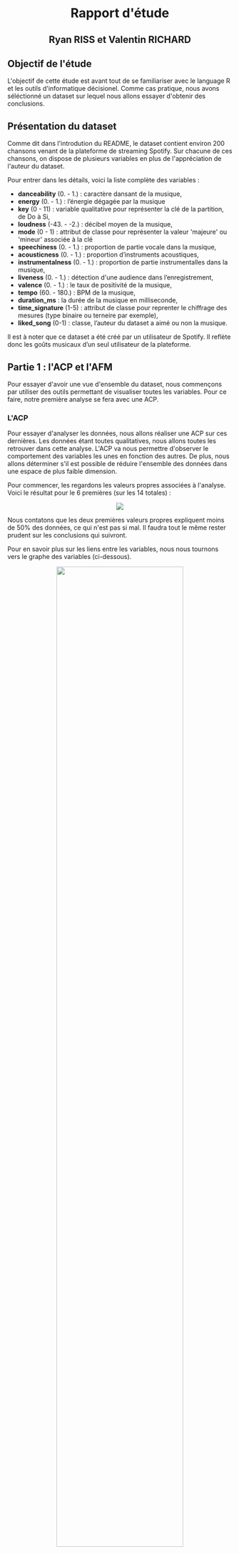 # <center>Rapport d'étude</center>
## <center>Ryan RISS et Valentin RICHARD</center>

## Objectif de l'étude
L'objectif de cette étude est avant tout de se familiariser avec le language R et les outils d'informatique décisionel. Comme cas pratique, nous avons séléctionné un dataset sur lequel nous allons essayer d'obtenir des conclusions.


## Présentation du dataset
Comme dit dans l'introdution du README, le dataset contient environ 200 chansons venant de la plateforme de streaming Spotify. Sur chacune de ces chansons, on dispose de plusieurs variables en plus de l'appréciation de l'auteur du dataset.

Pour entrer dans les détails, voici la liste complète des variables :

<ul>
<li><b>danceability</b> (0. - 1.) : caractère dansant de la musique,</li>
<li><b>energy</b> (0. - 1.) : l’énergie dégagée par la musique</li>
<li><b>key</b> (0 - 11) : variable qualitative pour représenter la clé de la partition, de Do à Si,</li> 
<li><b>loudness</b> (-43. - -2.) : décibel moyen de la musique, </li>
<li><b>mode</b> (0 - 1) : attribut de classe pour représenter la valeur 'majeure' ou 'mineur' associée à la clé</li>
<li><b>speechiness</b> (0. - 1.) : proportion de partie vocale dans la musique,</li>
<li><b>acousticness</b> (0. - 1.) : proportion d’instruments acoustiques,</li>
<li><b>instrumentalness</b> (0. - 1.) : proportion de partie instrumentalles dans la musique,</li>
<li><b>liveness</b> (0. - 1.) : détection d'une audience dans l’enregistrement, </li>
<li><b>valence</b> (0. - 1.) : le taux de positivité de la musique,</li>
<li><b>tempo</b> (60. - 180.) : BPM de la musique, </li>
<li><b>duration_ms</b> : la durée de la musique en milliseconde, </li>
<li><b>time_signature</b> (1-5) : attribut de classe pour reprenter le chiffrage des mesures (type  binaire ou terneire par exemple),</li>
<li><b>liked_song</b> (0-1) : classe, l’auteur du dataset a aimé ou non la musique.</li>
</ul>

Il est à noter que ce dataset a été créé par un utilisateur de Spotify. Il reflète donc les goûts musicaux d’un seul utilisateur de la plateforme.


## Partie 1 : l'ACP et l'AFM
Pour essayer d'avoir une vue d'ensemble du dataset, nous commençons par utiliser des outils permettant de visualiser toutes les variables. Pour ce faire, notre première analyse se fera avec une ACP.

### L'ACP
Pour essayer d'analyser les données, nous allons réaliser une ACP sur ces dernières. Les données étant toutes qualitatives, nous allons toutes les retrouver dans cette analyse. L'ACP va nous permettre d'observer le comportement des variables les unes en fonction des autres. De plus, nous allons déterminer s'il est possible de réduire l'ensemble des données dans une espace de plus faible dimension. <br>

Pour commencer, les regardons les valeurs propres associées à l'analyse. Voici le résultat pour le 6 premières (sur les 14 totales) :
<center><img src="report_pictures/PCA_Eigenvalues.png"></center>

Nous contatons que les deux premières valeurs propres expliquent moins de 50% des données, ce qui n'est pas si mal. Il faudra tout le même rester prudent sur les conclusions qui suivront.

Pour en savoir plus sur les liens entre les variables, nous nous tournons vers le graphe des variables (ci-dessous).
<center><img src="report_pictures/PCA_graphVar.png" height="75%" width="75%"></center>

Dans ce graphique, on peut voir plusieurs choses, entre autre : 
<ul>
<li>Que l'on ne peut conclure que sur la moitié des varibles,</li>
<li>Que la variable _energy_ est négativement corrélé avec _acousticness_</li>
<li>Que _liked_ semble positivement corrélé avec _danceability_ et _speechiness_, ce qui tant à dire que l'auteur de ce dataset aime les musiques dansantes et contenant beaucoup de paroles (en proportion du temps de la musique)</li>
</ul>

<!-- Pour finir cette analyse, voici le graphe des individus :
<center><img src="report_pictures/PCA_graphInd.png" height="75%" width="75%"></center> -->

Nous avons essayé de recommencer l'analyse avec d'autres couples de dimensions (1 et 3, 2 et 3) mais les résultats ne sont pas significatifs et nous obtenons à peu près la même chose qu'avec l'analyse précedente.

Nous dérisons maintenant regrouper les variables selon leurs significations pour visualiser les grands axes qui définissent une musique.

### L'AFM
C'est l'AFM qui va nous permettre de créer des groupes de varibales pour analyser leur comportement globale. Voici les groupes que nous avons formé pour réaliser l'analyse : 
<table>
<tr>
   <td><b>id</b></td>
   <td><b>nom du groupe</b></td>
   <td><b>variables</b></td>
</tr>
<tr>
   <td>1</td>
   <td>dynamism</td>
   <td>danceability<br>energy<br>loudness</td>
</tr>
<tr>
   <td>2</td>
   <td>key_signature</td>
   <td>key<br>mode</td>
</tr>
<tr>
   <td>3</td>
   <td>recording_conditions</td>
   <td>speechiness<br>acousticness<br>instrumentalness<br>liveness</td>
</tr>
<tr>
   <td>4</td>
   <td>valence</td>
   <td>valence</td>
</tr>
<tr>
   <td>5</td>
   <td>rythm</td>
   <td>tempo<br>time_signature</td>
</tr>
<tr>
   <td>6</td>
   <td>duration</td>
   <td>duration_ms</td>
</tr>
<tr>
   <td>7</td>
   <td>liked</td>
   <td>liked</td>
</tr>
</table>

C'est pour réaliser ces groupes que nous avons modifié l'ordre des colonnes dans le fichier 2_pca_mfa.R. Lorsque nous réaliser l'analyse, voici le pourcentage d'explications des données en fonction des valeurs propres : 
<center><img src="report_pictures/MFA_Eigenvalues.png"></center>

Les deux premières valeurs propres expliquent donc 40% des données, ce qui n'est pas si mal nous semble-t-il. 

Voici alors le graphe des axes partiels : 
<center><img src="report_pictures/MFA_GraphPartial.png" height="75%" width="75%"></center>

Il semble diificile de tirer des coclusions raisonnables de ce graphe. Nous nous tournons alors vers e graphe des groupes pour essayer d'y voir un peu plus clair.

<center><img src="report_pictures/MFA_GraphGroup.png" height="75%" width="75%"></center>

Sur ce graphique, et en nous aidant du précedent, nous constatons que la variable liked semble le plus proche du groupe dynamism. On a donc une approximation de ce à quoi l'auteur du dataset porte le plus attention lorsqu'il ou elle écoute une musique.

Enfin, des tabelaux des coefffcients Lg et RV, nous ne tirons rien de plus. Finalement, l'analyse AFM ne nous aura pas tellementaidé à appréhender les données.

C'est pourquoi nous allons désormais nous interesser aux varibales de manière individuelles. Pour ce faire, nous allons commencer par réaliser des modèles de régression linéaire.

## Partie 2 : la régression linéaire
### La varibale energy
La première variable que nous avons voulu expliquer, est la varibale energy. On peut supposer d’une musique énergique l’est par sa positivité (valence), sa danceability, son caractère bruyant (_loudness_) et par sa liveness.

Faisons une régression linéaire de la variable energy selon celles qu’on suppose pertinentes pour l’expliquer.

Voici les résultats :
<center><img src="report_pictures/linReg_1.png"></center>

On peut remarquer que nos suppositions sont plutôt bonnes, sauf pour la liveness. En effet, toutes les variables explicatives sont statiquement significatives (sauf liveness). De plus le r2 ajusté vaut 0.77, ce qui n’est pas parfait mais plutôt bon. 

Cependant, selon notre modèle, plus une musique est énergique moins est sera probable d’être dansante, ce qui peut paraître contradictoire mais concordre avec ce que nous avions constaté dnas la partie précédente.

Nous décidons de ne pas appronfondir ce modèle, et nous tounons vers une autre varible.

### La variable danceability 
Pour la variable danceability on va procéder en supposant que toutes les variables autres que danceability et les variables qualitatives sont explicatives.

Voici les résultats : 
<center><img src="report_pictures/linReg_2.png"></center>

On peut voir qu’on a un r2 ajusté de 0.74, ce qui est plutôt bon, 74% des données sont expliquées par le modèle.

On remarque aussi que le tempo et la durée de la musique ne sont pas du tout des variables statistiquement significatives. Ce qui est étonnant car on pourrait supposer qu’un tempo rapide témoigne d’une musique dansante.

De plus, on peut noter que la variable intrumentalness est grande moins la musique sera considéré comme dansante, c’est l’inverse qui se produit avec la variable speechiness. Cela est logique étant donné qu’intrumentalness et speechiness sont des variables “antagonistes”.

Les variables loudness et valance permettent d’expliquer positivement qu’une musique est dansante et que plus la présence d’instrument électronique est grande, plus la musique est dansante.

On a aussi la variable energy qui est négativement explicative de danceablity, comme dans la régression linéaire précédente.

On peut ainsi enlever les variables tempo et duration_ms dans notre modèle.

Voici les nouveaux résultats :
<center><img src="report_pictures/linReg_3.png"></center>

Le r2 ajusté a très légèrement baissé et la variable _acousticness_ n'est plus statistiquement significative mais le modèle reste plutôt bon. Il reste améliorable enenlevan la variable _acousticness_. C'ets ec que nous faisons, mais la variable liveness devient à son tour non statistiquement significative. Nous la retirons également. 

Voici le modèle final pour expliquer la variable danceability : 
<center><img src="report_pictures/linReg_4.png"></center>

Le r2 n'a presque pas bougé depuis le premier modèle proposé,  mais nousa vons retiré 3 varibales explicatives (33%). Le modèle est satisfaisant pour expliquer la variable danceability. 




## Partie 3 : la régression logistique
Dans le dataset il y a plusieurs variables qualitatives : key, mode, time_signature et liked.
Nous ne les avons pas utilisées pour l’instant dans nos analyses, c’est maintenant qu’on va le faire grâce à la régression logistique.

On veut pouvoir déterminer quelles musiques ont été aimées selon leurs caractéristiques.

Après plusieurs tests en essayant de baisser l’AIC au maximum et en ne gardant que des variables statistiquement significatives on arrive à ce résultat : 
<center><img src="report_pictures/logReg_1.png"></center>

On a donc les variables danceability, loudness (le groupe 'dynamism' dans l'AFM), speechiness, tempo et duration_ms qui permettent d’expliquer la variable qualitative liked. On remarque que plus une musique est longue, plus elle ne sera probablement pas aimée par l’utilisateur.

On peut expliquer que ces variables sont explicatives de liked par les goûts musicaux du créateur du dataset. En effet, il cite : "It is mainly French Rap , sometimes American rap , rock or electro music. For those I dislike , I collected songs from various kind of music so the model will have a broader view of what I don't like."

Étant donné qu’il est un grand fan de rap, le fait que les variables loudness ou speechiness soient présentes dans notre modèle n’est pas étonnant. 


Pour encore améliorer le modèle de prédiction, nous étudions l'impact du seuil sur les résultats. Pour ce faire, nousa llons calculer la précision et le rappel des modèles avec différents seuils.

1. Seuil > 0.5 : 
<center><img src="report_pictures/logReg_prediction_1.png"></center>

<center>
<table>
<tr>
   <td></td>
   <td><b>Précision</b</td>
   <td><b>Rappel</b></td>
</tr>
<tr>
   <td><b>0</b></td>
   <td>17/(17+1) = 0.92</td>
   <td>17/(17+2) = 0.89</td>
   </tr>
<tr>
   <td><b>1</b></td>
   <td>19/(19+2) = 0.90</td>
   <td>19/(19+1) = 0.95</td>
</tr>
</table>
</center>

2. Seuil > 0.8 : 
<center><img src="report_pictures/logReg_prediction_2.png"></center>

<center>
<table>
<tr>
   <td></td>
   <td><b>Précision</b</td>
   <td><b>Rappel</b></td>
</tr>
<tr>
   <td><b>0</b></td>
   <td>18/(18+6) = 0.75</td>
   <td>18/(18+1) = 0.95</td>
   </tr>
<tr>
   <td><b>1</b></td>
   <td>14/(14+1) = 0.93</td>
   <td>14/(14+6) = 0.7</td>
</tr>
</table>
</center>

3. Seuil > 0.2 : 
<center><img src="report_pictures/logReg_prediction_3.png"></center>

<center>
<table>
<tr>
   <td></td>
   <td><b>Précision</b</td>
   <td><b>Rappel</b></td>
</tr>
<tr>
   <td><b>0</b></td>
   <td>16/16 = 1</td>
   <td>16/(16+3) = 0.84</td>
   </tr>
<tr>
   <td><b>1</b></td>
   <td>20/(20+3) = 0.87</td>
   <td>20/(20+0) = 1</td>
</tr>
</table>
</center>

Ainsi, on peut voir qu’il y a déjà une énorme différence entre un seuil à 0.2, à 0.5 et celui à 0.8. Un seuil à 0.5 voire 0.2 semble bien meilleur qu’un seuil à 0.8. En effet, même si le seuil à 0.5 ou 0.2 a légèrement plus tendance à prédire des musiques pouvant être aimé alors que dans la réalité elles ne le sont pas (faux positifs), dans un cas d’algorithme de recommandation de musique un seuil à 0.5 voire 0.2 serait plus pertinent car on évite de louper des musiques pouvant être aimées par l’utilisateur.



## Conclusion
En conclusion, nous avons pu comprendre les préférences musicales d'une personne grâce à ses données. Il faut toutefois noter que, pour la régression logistique, ces données sont limitées et il aurait été préférable de disposer de plus de chansons dans le dataset. Cela dit, c'est éthode pourrait être généralisé à plusieurs utilisateurs pour créer un "détecteur de tube" par exemple, si l'ont dispose de suffisament de données.
Au delà de ça, nous avons pu mener notre prorpe démarche à l'aide d'outils vu en cours ce qui était très appréciable.